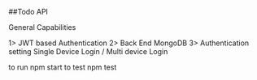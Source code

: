 ##Todo API 

General Capabilities 

1> JWT based Authentication 
2> Back End MongoDB 
3> Authentication setting Single Device Login / Multi device Login 


to run npm start 
to test npm test 


